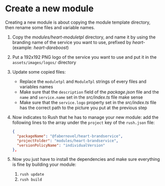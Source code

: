 # Create a new module

Creating a new module is about copying the module template directory, then rename some files and variable names.

1. Copy the _modules/heart-moduletpl_ directory, and name it by using the branding name of the service you want to use, prefixed by _heart-_ (example: _heart-dareboost_)

2. Put a 192x192 PNG logo of the service you want to use and put it in the `assets/images/logos/` directory

3. Update some copied files:
    - Replace the `moduletpl` and `ModuleTpl` strings of every files and variables names
    - Make sure that the `description` field of the _package.json_ file and the `name` and `service.name` set in the _src/index.ts_ file make sense
    - Make sure that the `service.logo` property set in the _src/index.ts_ file has the correct path to the picture you put at the previous step

4. Now indicates to Rush that he has to manage your new module: add the following lines to the array under the `project` key of the `rush.json` file:
    ```json
    {
      "packageName": "@fabernovel/heart-brandservice",
      "projectFolder": "modules/heart-brandservice",
      "versionPolicyName": "individualVersion"
    },
    ```

5. Now you just have to install the dependencies and make sure everything is fine by building your module:
    1. `rush update`
    2. `rush build`  

